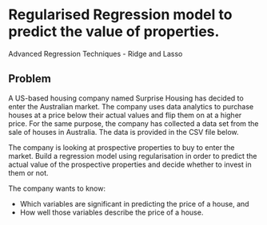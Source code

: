 # Regularised Regression model to predict the value of properties.
Advanced Regression Techniques - Ridge and Lasso

## Problem 
A US-based housing company named Surprise Housing has decided to enter the Australian market. The company uses data analytics to purchase houses at a price below their actual values and flip them on at a higher price. For the same purpose, the company has collected a data set from the sale of houses in Australia. The data is provided in the CSV file below.

The company is looking at prospective properties to buy to enter the market.
Build a regression model using regularisation in order to predict the actual value of the prospective properties and decide whether to invest in them or not. 

The company wants to know:
- Which variables are significant in predicting the price of a house, and
- How well those variables describe the price of a house.
